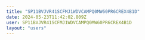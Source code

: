 ```yaml
---
title: "SP11BVJVR41SCFMJ1WDVCAMPQ0MW60PR6CREX4B1D"
date: 2024-05-23T11:42:02.809Z
user: SP11BVJVR41SCFMJ1WDVCAMPQ0MW60PR6CREX4B1D
layout: "users"
---
```

    